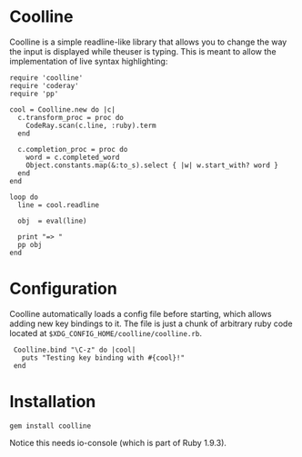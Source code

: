 Coolline
========

Coolline is a simple readline-like library that allows you to change the way the
input is displayed while theuser is typing. This is meant to allow the
implementation of live syntax highlighting:

    require 'coolline'
    require 'coderay'
    require 'pp'

    cool = Coolline.new do |c|
      c.transform_proc = proc do
        CodeRay.scan(c.line, :ruby).term
      end

      c.completion_proc = proc do
        word = c.completed_word
        Object.constants.map(&:to_s).select { |w| w.start_with? word }
      end
    end

    loop do
      line = cool.readline

      obj  = eval(line)

      print "=> "
      pp obj
    end

Configuration
=============

Coolline automatically loads a config file before starting, which allows adding
new key bindings to it. The file is just a chunk of arbitrary ruby code located
at ``$XDG_CONFIG_HOME/coolline/coolline.rb``.

     Coolline.bind "\C-z" do |cool|
       puts "Testing key binding with #{cool}!"
     end

Installation
============

    gem install coolline

Notice this needs io-console (which is part of Ruby 1.9.3).
